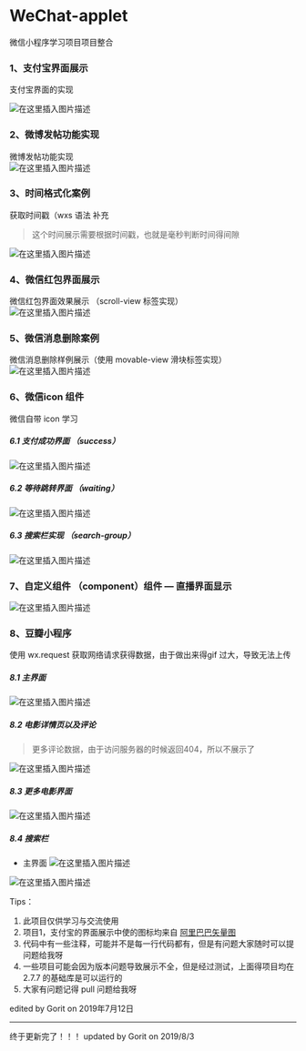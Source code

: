 # WeChat-applet
微信小程序学习项目项目整合

### 1、支付宝界面展示  
支付宝界面的实现  

![在这里插入图片描述](
https://github.com/CodingGorit/WeChat-applet/blob/master/01%20%E6%94%AF%E4%BB%98%E5%AE%9D%E6%A1%88%E4%BE%8B%E5%B0%8F%E7%A8%8B%E5%BA%8F/image/AliPay.jpg)

### 2、微博发帖功能实现  
微博发帖功能实现  
![在这里插入图片描述](https://github.com/CodingGorit/WeChat-applet/blob/master/02%20%E5%BE%AE%E5%8D%9A%E5%8F%91%E5%B8%96%E5%8A%9F%E8%83%BD%E5%AE%9E%E7%8E%B0/image/Weibo%20posting%20function.gif)

### 3、时间格式化案例  
获取时间戳（wxs 语法 补充  
> 这个时间展示需要根据时间戳，也就是毫秒判断时间得间隙

![在这里插入图片描述](
https://github.com/CodingGorit/WeChat-applet/blob/master/03%20%E6%97%B6%E9%97%B4%E6%A0%BC%E5%BC%8F%E5%8C%96%E6%A1%88%E4%BE%8B/image/timeformat.jpg)

### 4、微信红包界面展示 
微信红包界面效果展示 （scroll-view 标签实现）  
![在这里插入图片描述](
https://github.com/CodingGorit/WeChat-applet/blob/master/04%20%E5%BE%AE%E4%BF%A1%E7%BA%A2%E5%8C%85%E6%A1%88%E4%BE%8B/pages/image/red-packet.gif)


### 5、微信消息删除案例  
微信消息删除样例展示（使用 movable-view 滑块标签实现）
![在这里插入图片描述](
https://github.com/CodingGorit/WeChat-applet/blob/master/05%20%E5%BE%AE%E4%BF%A1%E6%B6%88%E6%81%AF%E5%88%A0%E9%99%A4%E6%A1%88%E4%BE%8B/image/wechat-delet-info.gif)


### 6、微信icon 组件   
微信自带 icon 学习  
##### 6.1 支付成功界面  （success）
![在这里插入图片描述](
https://github.com/CodingGorit/WeChat-applet/blob/master/06%20icon%20%E5%BE%AE%E4%BF%A1%E8%87%AA%E5%B8%A6%E6%A0%87%E7%AD%BE%E5%AD%A6%E4%B9%A0%EF%BC%88%E6%88%90%E5%8A%9F%EF%BC%8C%E7%AD%89%E5%BE%85%EF%BC%8C%E6%90%9C%E7%B4%A2%E6%A0%8F%E6%A1%88%E4%BE%8B%EF%BC%89/image/success.jpg)


##### 6.2 等待跳转界面  （waiting）
![在这里插入图片描述](
https://github.com/CodingGorit/WeChat-applet/blob/master/06%20icon%20%E5%BE%AE%E4%BF%A1%E8%87%AA%E5%B8%A6%E6%A0%87%E7%AD%BE%E5%AD%A6%E4%B9%A0%EF%BC%88%E6%88%90%E5%8A%9F%EF%BC%8C%E7%AD%89%E5%BE%85%EF%BC%8C%E6%90%9C%E7%B4%A2%E6%A0%8F%E6%A1%88%E4%BE%8B%EF%BC%89/image/isWaiting.gif)


##### 6.3 搜索栏实现  （search-group） 
![在这里插入图片描述](
https://github.com/CodingGorit/WeChat-applet/blob/master/06%20icon%20%E5%BE%AE%E4%BF%A1%E8%87%AA%E5%B8%A6%E6%A0%87%E7%AD%BE%E5%AD%A6%E4%B9%A0%EF%BC%88%E6%88%90%E5%8A%9F%EF%BC%8C%E7%AD%89%E5%BE%85%EF%BC%8C%E6%90%9C%E7%B4%A2%E6%A0%8F%E6%A1%88%E4%BE%8B%EF%BC%89/image/search-group.gif)

### 7、自定义组件  （component）组件 — 直播界面显示
![在这里插入图片描述](
https://github.com/CodingGorit/WeChat-applet/blob/master/07%20%E8%87%AA%E5%AE%9A%E4%B9%89%E7%BB%84%E4%BB%B6%E7%9A%84%E6%A1%88%E4%BE%8B/images/ezgif.com-video-to-gif.gif)

### 8、豆瓣小程序
使用 wx.request 获取网络请求获得数据，由于做出来得gif 过大，导致无法上传

##### 8.1 主界面
![在这里插入图片描述](
https://github.com/CodingGorit/WeChat-applet/blob/master/08%20%E8%B1%86%E7%93%A3%E5%B0%8F%E7%A8%8B%E5%BA%8F%E5%AE%9E%E7%8E%B0/images/show/%E8%B1%86%E7%93%A301%20%E4%B8%BB%E7%95%8C%E9%9D%A2.jpg)

##### 8.2 电影详情页以及评论
> 更多评论数据，由于访问服务器的时候返回404，所以不展示了

![在这里插入图片描述](
https://github.com/CodingGorit/WeChat-applet/blob/master/08%20%E8%B1%86%E7%93%A3%E5%B0%8F%E7%A8%8B%E5%BA%8F%E5%AE%9E%E7%8E%B0/images/show/%E8%B1%86%E7%93%A302%20%E8%AF%A6%E6%83%85%E9%A1%B5.jpg)

##### 8.3 更多电影界面
![在这里插入图片描述](
https://github.com/CodingGorit/WeChat-applet/blob/master/08%20%E8%B1%86%E7%93%A3%E5%B0%8F%E7%A8%8B%E5%BA%8F%E5%AE%9E%E7%8E%B0/images/show/%E8%B1%86%E7%93%A303%20%E6%9B%B4%E5%A4%9A%E7%95%8C%E9%9D%A2.jpg)


##### 8.4 搜索栏
- 主界面
![在这里插入图片描述](
https://github.com/CodingGorit/WeChat-applet/blob/master/08%20%E8%B1%86%E7%93%A3%E5%B0%8F%E7%A8%8B%E5%BA%8F%E5%AE%9E%E7%8E%B0/images/show/%E8%B1%86%E7%93%A3041%20%E6%90%9C%E7%B4%A2%E4%B8%BB%E9%A1%B5%E9%9D%A2.jpg)

![在这里插入图片描述](
https://github.com/CodingGorit/WeChat-applet/blob/master/08%20%E8%B1%86%E7%93%A3%E5%B0%8F%E7%A8%8B%E5%BA%8F%E5%AE%9E%E7%8E%B0/images/show/%E8%B1%86%E7%93%A304%20%E6%90%9C%E7%B4%A2%E7%95%8C%E9%9D%A2.jpg)


Tips：  
1. 此项目仅供学习与交流使用  
2. 项目1，支付宝的界面展示中使的图标均来自 [阿里巴巴矢量图](https://www.iconfont.cn/home/index?spm=a313x.7781069.1998910419.2)    
3. 代码中有一些注释，可能并不是每一行代码都有，但是有问题大家随时可以提问题给我呀  
4. 一些项目可能会因为版本问题导致展示不全，但是经过测试，上面得项目均在 2.7.7 的基础库是可以运行的  
5. 大家有问题记得 pull 问题给我呀  

edited by Gorit  on 2019年7月12日

---  
终于更新完了！！！
updated by Gorit on 2019/8/3
